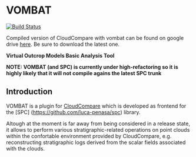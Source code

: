 VOMBAT
=====


[![Build Status](https://travis-ci.org/luca-penasa/trunk.svg?branch=to_vombat)](https://travis-ci.org/luca-penasa/trunk)


Compiled version of CloudCompare with vombat can be found on google drive
[here](https://drive.google.com/open?id=1MNwG3LGH8dOZ0friJ0wewYCIDVSBsqVN). Be sure to download the latest one.



**Virtual Outcrop Models Basic Analysis Tool**


**NOTE: VOMBAT (and SPC) is currently under high-refactoring so it is highly likely that it will not compile agains the latest SPC trunk**

Introduction
------------
VOMBAT is a plugin for [CloudCompare](https://github.com/cloudcompare/trunk, "cloudcompare link on github") which is developed as frontend for the [SPC] (https://github.com/luca-penasa/spc) library. 

Altough at the moment is far away from being considered in a release state, it allows to perform various stratigraphic-related operations on point clouds within the confortable environment provided by CloudCompare, e.g. reconstructing stratigraphic logs derived from the scalar fields associated with the clouds.


